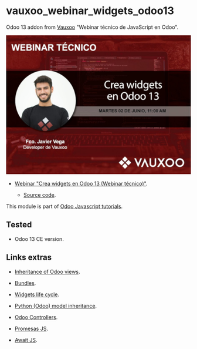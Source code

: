 # vauxoo_webinar_widgets_odoo13

Odoo 13 addon from [Vauxoo](https://www.vauxoo.com/) "Webinar técnico de JavaScript en Odoo".

![Webinar "Crea widgets en Odoo 13 (Webinar técnico)"](./static/description/webinar1.jpeg "Webinar 'Crea widgets en Odoo 13 (Webinar técnico)'")
- [Webinar "Crea widgets en Odoo 13 (Webinar técnico)"](https://www.youtube.com/watch?v=w3VtCsq-avo).

    - [Source code](https://gist.github.com/JVegaB/df41386c1660b7b1d8aadffc8c14d9b7).

This module is part of [Odoo Javascript tutorials](https://www.youtube.com/c/Vauxoo/search?query=odoo%20javascript).


## Tested

- Odoo 13 CE version.


## Links extras

- [Inheritance of Odoo views](https://www.odoo.com/documentation/13.0/developer/reference/views.html#inheritance-specs).

- [Bundles](https://www.odoo.com/documentation/13.0/developer/reference/javascript_reference.html#assets-management).

- [Widgets life cycle](https://www.odoo.com/documentation/13.0/developer/reference/javascript_reference.html#widget-lifecycle).

- [Python (Odoo) model inheritance](https://www.odoo.com/documentation/13.0/developer/reference/orm.html#models).

- [Odoo Controllers](https://www.odoo.com/documentation/13.0/developer/reference/http.html).

- [Promesas JS](https://developer.mozilla.org/en-US/docs/Web/JavaScript/Reference/Global_Objects/Promise).

- [Await JS](https://developer.mozilla.org/en-US/docs/Web/JavaScript/Reference/Operators/await).


